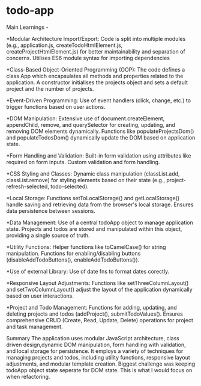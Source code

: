 # todo-app

Main Learnings - 

*Modular Architecture Import/Export:
Code is split into multiple modules (e.g., application.js, createTodoHtmlElement.js, createProjectHtmlElement.js) for better maintainability and separation of concerns.
Utilises ES6 module syntax for importing dependencies 

*Class-Based Object-Oriented Programming (OOP):
The code defines a class App which encapsulates all methods and properties related to the application.
A constructor initialises the projects object and sets a default project and the number of projects.

*Event-Driven Programming:
Use of event handlers (click, change, etc.) to trigger functions based on user actions.

*DOM Manipulation:
Extensive use of document.createElement, appendChild, remove, and querySelector for creating, updating, and removing DOM elements dynamically.
Functions like populateProjectsDom() and populateTodosDom() dynamically update the DOM based on application state.

*Form Handling and Validation:
Built-in form validation using attributes like required on form inputs.
Custom validation and form handling.

*CSS Styling and Classes:
Dynamic class manipulation (classList.add, classList.remove) for styling elements based on their state (e.g., project-refresh-selected, todo-selected).

*Local Storage:
Functions setToLocalStorage() and getLocalStorage() handle saving and retrieving data from the browser's local storage.
Ensures data persistence between sessions.

*Data Management:
Use of a central todoApp object to manage application state.
Projects and todos are stored and manipulated within this object, providing a single source of truth.

*Utility Functions:
Helper functions like toCamelCase() for string manipulation.
Functions for enabling/disabling buttons (disableAddTodoButtons(), enableAddTodoButtons()).

*Use of external Library:
Use of date fns to format dates corectly.

*Responsive Layout Adjustments:
Functions like setThreeColumnLayout() and setTwoColumnLayout() adjust the layout of the application dynamically based on user interactions.

*Project and Todo Management:
Functions for adding, updating, and deleting projects and todos (addProject(), submitTodoValues().
Ensures comprehensive CRUD (Create, Read, Update, Delete) operations for project and task management.


Summary
The application uses modular JavaScript architecture, class driven design,dynamic DOM manipulation, form handling with validation, and local storage for persistence. It employs a variety of techniques for managing projects and todos, including utility functions, responsive layout adjustments, and modular template creation. Biggest challenge was keeping todoApp object state seperate for DOM state. This is what I would focus on when refactoring.   








